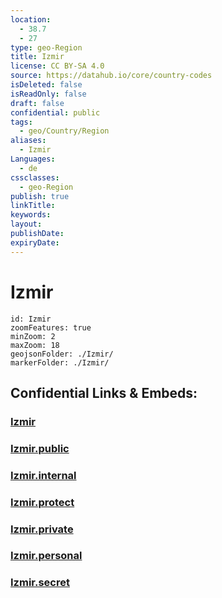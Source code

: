 ```yaml
---
location:
  - 38.7
  - 27
type: geo-Region
title: Izmir
license: CC BY-SA 4.0
source: https://datahub.io/core/country-codes
isDeleted: false
isReadOnly: false
draft: false
confidential: public
tags:
  - geo/Country/Region
aliases:
  - Izmir
Languages:
  - de
cssclasses:
  - geo-Region
publish: true
linkTitle:
keywords:
layout:
publishDate:
expiryDate:
---
```


# Izmir

```leaflet
id: Izmir
zoomFeatures: true 
minZoom: 2 
maxZoom: 18
geojsonFolder: ./Izmir/
markerFolder: ./Izmir/
```


## Confidential Links & Embeds: 

### [Izmir](/_Standards/Earth/Continent/Europe/Europe~East/Turkey/Provinces~Turkey/Izmir.md) 

### [Izmir.public](/_public/Earth/Continent/Europe/Europe~East/Turkey/Provinces~Turkey/Izmir.public.md) 

### [Izmir.internal](/_internal/Earth/Continent/Europe/Europe~East/Turkey/Provinces~Turkey/Izmir.internal.md) 

### [Izmir.protect](/_protect/Earth/Continent/Europe/Europe~East/Turkey/Provinces~Turkey/Izmir.protect.md) 

### [Izmir.private](/_private/Earth/Continent/Europe/Europe~East/Turkey/Provinces~Turkey/Izmir.private.md) 

### [Izmir.personal](/_personal/Earth/Continent/Europe/Europe~East/Turkey/Provinces~Turkey/Izmir.personal.md) 

### [Izmir.secret](/_secret/Earth/Continent/Europe/Europe~East/Turkey/Provinces~Turkey/Izmir.secret.md)

